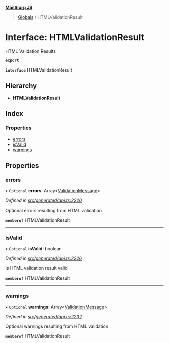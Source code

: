 **[MailSlurp JS](../README.md)**

> [Globals](../README.md) / HTMLValidationResult

# Interface: HTMLValidationResult

HTML Validation Results

**`export`** 

**`interface`** HTMLValidationResult

## Hierarchy

* **HTMLValidationResult**

## Index

### Properties

* [errors](htmlvalidationresult.md#errors)
* [isValid](htmlvalidationresult.md#isvalid)
* [warnings](htmlvalidationresult.md#warnings)

## Properties

### errors

• `Optional` **errors**: Array\<[ValidationMessage](validationmessage.md)>

*Defined in [src/generated/api.ts:2220](https://github.com/mailslurp/mailslurp-client/blob/aa918cc/src/generated/api.ts#L2220)*

Optional errors resulting from HTML validation

**`memberof`** HTMLValidationResult

___

### isValid

• `Optional` **isValid**: boolean

*Defined in [src/generated/api.ts:2226](https://github.com/mailslurp/mailslurp-client/blob/aa918cc/src/generated/api.ts#L2226)*

Is HTML validation result valid

**`memberof`** HTMLValidationResult

___

### warnings

• `Optional` **warnings**: Array\<[ValidationMessage](validationmessage.md)>

*Defined in [src/generated/api.ts:2232](https://github.com/mailslurp/mailslurp-client/blob/aa918cc/src/generated/api.ts#L2232)*

Optional warnings resulting from HTML validation

**`memberof`** HTMLValidationResult
